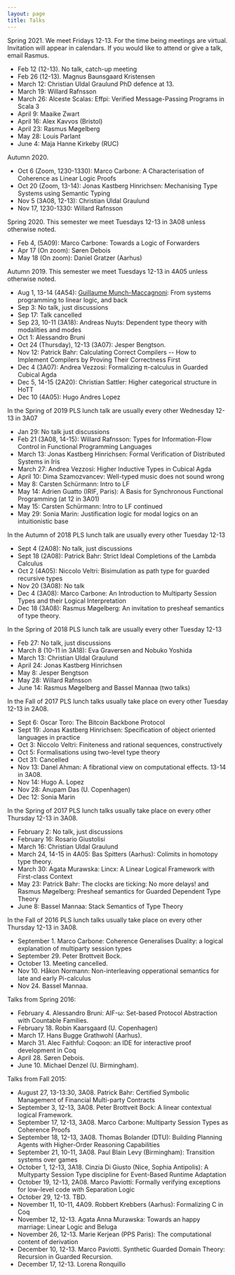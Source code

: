 ```yaml
---
layout: page
title: Talks
---
```


Spring 2021. We meet Fridays 12-13. For the time being meetings are virtual. Invitation will appear in calendars. If you would like to attend or give a talk, email Rasmus.
- Feb 12 (12-13). No talk, catch-up meeting
- Feb 26 (12-13). Magnus Baunsgaard Kristensen
- March 12: Christian Uldal Graulund PhD defence at 13.
- March 19: Willard Rafnsson
- March 26: Alceste Scalas: Effpi: Verified Message-Passing Programs in Scala 3
- April 9: Maaike Zwart
- April 16: Alex Kavvos (Bristol)
- April 23: Rasmus Møgelberg
- May 28: Louis Parlant 
- June 4: Maja Hanne Kirkeby (RUC)


Autumn 2020.
- Oct 6 (Zoom, 1230-1330): Marco Carbone:  A Characterisation of Coherence as Linear Logic Proofs
- Oct 20 (Zoom, 13-14): Jonas Kastberg Hinrichsen: Mechanising Type Systems using Semantic Typing
- Nov 5 (3A08, 12-13): Christian Uldal Graulund
- Nov 17, 1230-1330: Willard Rafnsson

Spring 2020. This semester we meet Tuesdays 12-13 in 3A08 unless otherwise noted.

- Feb 4, (5A09): Marco Carbone: Towards a Logic of Forwarders
- Apr 17 (On zoom): Søren Debois
- May 18 (On zoom): Daniel Gratzer (Aarhus)

Autumn 2019. This semester we meet Tuesdays 12-13 in 4A05 unless otherwise noted.

- Aug 1, 13-14 (4A54): [Guillaume Munch-Maccagnoni](https://guillaume.munch.name/): From systems programming to linear logic, and back
- Sep 3: No talk, just discussions
- Sep 17: Talk cancelled
- Sep 23, 10-11 (3A18): Andreas Nuyts: Dependent type theory with modalities and modes
- Oct 1: Alessandro Bruni
- Oct 24 (Thursday), 12-13 (3A07): Jesper Bengtson.
- Nov 12: Patrick Bahr: Calculating Correct Compilers -- How to Implement Compilers by Proving Their Correctness First
- Dec 4 (3A07): Andrea Vezzosi: Formalizing π-calculus in Guarded Cubical Agda
- Dec 5, 14-15 (2A20): Christian Sattler: Higher categorical structure in HoTT
- Dec 10 (4A05): Hugo Andres Lopez


In the Spring of 2019 PLS lunch talk are usually every other Wednesday 12-13 in 3A07

-   Jan 29: No talk just discussions
-   Feb 21 (3A08, 14-15): Willard Rafnsson: Types for Information-Flow Control in Functional Programming Languages
-   March 13: Jonas Kastberg Hinrichsen: Formal Verification of Distributed Systems in Iris
-   March 27: Andrea Vezzosi: Higher Inductive Types in Cubical Agda
-   April 10: Dima Szamozvancev: Well-typed music does not sound wrong
-   May 8: Carsten Schürmann: Intro to LF
-   May 14: Adrien Guatto (IRIF, Paris): A Basis for Synchronous Functional Programming (at 12 in 3A01)
-   May 15: Carsten Schürmann: Intro to LF continued
-   May 29: Sonia Marin: Justification logic for modal logics on an intuitionistic base

In the Autumn of 2018 PLS lunch talk are usually every other Tuesday
12-13

-   Sept 4 (2A08): No talk, just discussions
-   Sept 18 (2A08): Patrick Bahr: Strict Ideal Completions of the Lambda
    Calculus
-   Oct 2 (4A05): Niccolo Veltri: Bisimulation as path type for guarded
    recursive types
-   Nov 20 (3A08): No talk
-   Dec 4 (3A08): Marco Carbone: An Introduction to Multiparty Session
    Types and their Logical Interpretation
-   Dec 18 (3A08): Rasmus Møgelberg: An invitation to presheaf semantics
    of type theory.


In the Spring of 2018 PLS lunch talk are usually every other Tuesday
12-13

-   Feb 27: No talk, just discussions
-   March 8 (10-11 in 3A18): Eva Graversen and Nobuko Yoshida
-   March 13: Christian Uldal Graulund
-   April 24: Jonas Kastberg Hinrichsen
-   May 8: Jesper Bengtson
-   May 28: Willard Rafnsson
-   June 14: Rasmus Møgelberg and Bassel Mannaa (two talks)


In the Fall of 2017 PLS lunch talks usually take place on every other
Tuesday 12-13 in 2A08.

-   Sept 6: Oscar Toro: The Bitcoin Backbone Protocol
-   Sept 19: Jonas Kastberg Hinrichsen:
    Specification of object oriented languages in practice
-   Oct 3: Niccolo Veltri: Finiteness and rational sequences,
    constructively
-   Oct 5: Formalisations using two-level type theory
-   Oct 31: Cancelled
-   Nov 13: Danel Ahman: A fibrational view on computational effects.
    13-14 in 3A08.
-   Nov 14: Hugo A. Lopez
-   Nov 28: Anupam Das (U. Copenhagen)
-   Dec 12: Sonia Marin


In the Spring of 2017 PLS lunch talks usually take place on every other
Thursday 12-13 in 3A08.

-   February 2: No talk, just discussions
-   February 16: Rosario Giustolisi
-   March 16: Christian Uldal Graulund
-   March 24, 14-15 in 4A05: Bas Spitters (Aarhus): Colimits in homotopy
    type theory.
-   March 30: Agata Murawska: Lincx: A Linear Logical Framework with
    First-class Context
-   May 23: Patrick Bahr: The clocks are ticking: No more delays! and
    Rasmus Møgelberg: Presheaf semantics for Guarded Dependent Type
    Theory
-   June 8: Bassel Mannaa: Stack Semantics of Type Theory


In the Fall of 2016 PLS lunch talks usually take place on every other
Thursday 12-13 in 3A08.

-   September 1. Marco Carbone: Coherence Generalises Duality: a logical
    explanation of multiparty session types
-   September 29. Peter Brottveit Bock.
-   October 13. Meeting cancelled.
-   Nov 10. Håkon Normann: Non-interleaving opperational semantics for
    late and early Pi-calculus
-   Nov 24. Bassel Mannaa.


Talks from Spring 2016:

-   February 4. Alessandro Bruni: AIF-ω: Set-based Protocol Abstraction
    with Countable Families.
-   February 18. Robin Kaarsgaard (U. Copenhagen)
-   March 17. Hans Bugge Grathwohl (Aarhus).
-   March 31. Alec Faithful: Coqoon: an IDE for interactive proof
    development in Coq
-   April 28. Søren Debois.
-   June 10. Michael Denzel (U. Birmingham).


Talks from Fall 2015:

-   August 27, 13-13:30, 3A08. Patrick Bahr: Certified Symbolic
    Management of Financial Multi-party Contracts
-   September 3, 12-13, 3A08. Peter Brottveit Bock: A linear contextual
    logical Framework.
-   September 17, 12-13, 3A08. Marco Carbone: Multiparty Session Types
    as Coherence Proofs
-   September 18, 12-13, 3A08. Thomas Bolander (DTU): Building Planning
    Agents with Higher-Order Reasoning Capabilities
-   September 21, 10-11, 3A08. Paul Blain Levy (Birmingham): Transition
    systems over games
-   October 1, 12-13, 3A18. Cinzia Di Giusto (Nice, Sophia Antipolis): A
    Multyparty Session Type discipline for Event-Based Runtime
    Adaptation
-   October 19, 12-13, 2A08. Marco Paviotti: Formally verifying
    exceptions for low-level code with Separation Logic
-   October 29, 12-13. TBD.
-   November 11, 10-11, 4A09. Robbert Krebbers (Aarhus): Formalizing C
    in Coq
-   November 12, 12-13. Agata Anna Murawska: Towards an happy
    marriage: Linear Logic and Beluga
-   November 26, 12-13. Marie Kerjean (PPS Paris): The computational
    content of derivation
-   December 10, 12-13. Marco Paviotti. Synthetic Guarded Domain Theory:
    Recursion in Guarded Recursion.
-   December 17, 12-13. Lorena Ronquillo
